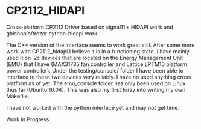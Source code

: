 CP2112_HIDAPI
=============

Cross-platform CP2112 Driver based on signal11's HIDAPI work and 
gbishop's/trezor cython-hidapi work.

The C++ version of the interface seems to work great still. After some more work with CP2112_hidapi I believe it is in a functioning state. I have mainly used it on i2c devices that are located on the Energy Management Unit (EMU) that I have (MAX31785 fan controller and Lattice LPTM10 platform power controller). Under the testing/console/ folder I have been able to interface to these two devices very reliably. I have no used anything cross platform as of yet. The emu_console folder has only been used on Linux thus far (Ubuntu 16.04). This was also my first foray into writing my own Makefile. 

I have not worked with the python interface yet and may not get time.

Work in Progress